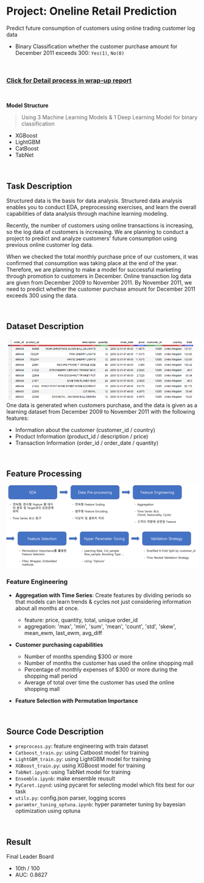 # Project: Oneline Retail Prediction
Predict future consumption of customers using online trading customer log data
 - Binary Classification whether the customer purchase amount for December 2011 exceeds 300: `Yes(1)`, `No(0)`

<br>

### [Click for Detail process in wrap-up report](https://www.notion.so/P-Stage2-Wrap-up-Report-23db0a6b15e247e08df3245262387ec1)
<br>

**Model Structure**
> Using 3 Machine Learning Models & 1 Deep Learning Model for binary classification
 - XGBoost
 - LightGBM
 - CatBoost
 - TabNet

 <br>

## Task Description
Structured data is the basis for data analysis. Structured data analysis enables you to conduct EDA, preprocessing exercises, and learn the overall capabilities of data analysis through machine learning modeling.

Recently, the number of customers using online transactions is increasing, so the log data of customers is increasing. We are planning to conduct a project to predict and analyze customers' future consumption using previous online customer log data.

When we checked the total monthly purchase price of our customers, it was confirmed that consumption was taking place at the end of the year. Therefore, we are planning to make a model for successful marketing through promotion to customers in December. Online transaction log data are given from December 2009 to November 2011. By November 2011, we need to predict whether the customer purchase amount for December 2011 exceeds 300 using the data.

<br>

## Dataset Description
![train.csv](./docs/data.png)
One data is generated when customers purchase, and the data is given as a learning dataset from December 2009 to November 2011 with the following features:
 - Information about the customer (customer_id / country)
 - Product Information (product_id / description / price)
 - Transaction Information (order_id / order_date / quantity)


<br>

## Feature Processing
![model structure](./docs/process.png)

### Feature Engineering
- **Aggregation with Time Series**: Create features by dividing periods so that models can learn trends & cycles not just considering information about all months at once.
  - feature: price, quantity, total, unique order_id
  - aggregation: 'max', 'min', 'sum', 'mean', 'count', 'std', 'skew', mean_ewm, last_ewm, avg_diff

- **Customer purchasing capabilities**
  - Number of months spending $300 or more
  - Number of months the customer has used the online shopping mall
  - Percentage of monthly expenses of $300 or more during the shopping mall period
  - Average of total over time the customer has used the online shopping mall

- **Feature Selection with Permutation Importance**

<br>

## Source Code Description
 - `preprocess.py`: feature engineering with train dataset
 - `Catboost_train.py`: using Catboost model for training
 - `LightGBM_train.py`: using LightGBM model for training
 - `XGBoost_train.py`: using XGBoost model for training
 - `TabNet.ipynb`: using TabNet model for training
 - `Ensemble.ipynb`: make ensemble reusult 
 - `PyCaret.ipynd`: using pycaret for selecting model which fits best for our task
 - `utils.py`: config.json parser, logging scores
 - `paramter_tuning_optuna.ipynb`: hyper parameter tuning by bayesian optimization using optuna

<br>

## Result
Final Leader Board
 - 10th / 100
 - AUC: 0.8627

